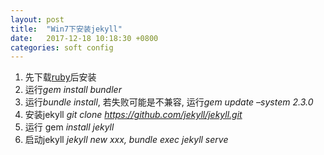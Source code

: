 ```yaml
---
layout: post
title:  "Win7下安装jekyll"
date:   2017-12-18 10:18:30 +0800
categories: soft config
---
```

1. 	先下载[ruby][]后安装
2. 	运行*gem install bundler*
3. 	运行*bundle install*, 若失败可能是不兼容, 运行*gem update –system 2.3.0*
4. 	安装jekyll *git clone https://github.com/jekyll/jekyll.git*
5. 	运行 gem *install jekyll*
6. 	启动jekyll *jekyll new xxx, bundle exec jekyll serve*

[ruby]: https://www.ruby-lang.org/en/download
